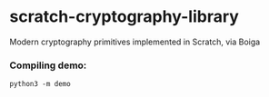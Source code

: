 # scratch-cryptography-library
Modern cryptography primitives implemented in Scratch, via Boiga

### Compiling demo:
```
python3 -m demo
```
